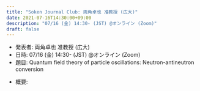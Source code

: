 ```yaml
---
title: "Soken Journal Club: 両角卓也 准教授 (広大)"
date: 2021-07-16T14:30:00+09:00
description: "07/16 (金) 14:30- (JST) @オンライン (Zoom)"
draft: false
---
```


- 発表者:
両角卓也 准教授 (広大)
- 日時:
07/16 (金) 14:30- (JST) @オンライン (Zoom)
- 題目:
Quantum field theory of particle oscillations: Neutron-antineutron conversion

<!--more-->

- 概要:

